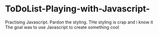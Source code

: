 # ToDoList-Playing-with-Javascript-
Practising Javascript. Pardon the styling. 
THe styling is crap and i know it
The goal  was to use Javascript to create something cool


